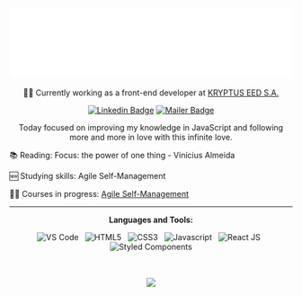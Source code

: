 <div align="center">

  <img src="hello.svg" />
  
:woman_technologist: Currently working as a front-end developer at [KRYPTUS EED S.A.](https://www.linkedin.com/company/kryptus/)

[![Linkedin Badge](https://img.shields.io/badge/-Mariana%20Viana-2E2D2E?style=for-the-badge&labelColor=000000&logo=linkedin&logoColor=3caceb&link=https://www.linkedin.com/in/marianaviana/)](https://www.linkedin.com/in/marianaviana/) 
[![Mailer Badge](https://img.shields.io/badge/-contato@mariviana.com.br-2E2D2E?style=for-the-badge&labelColor=000000&logo=Minutemailer&logoColor=3caceb&link=mailto:contato@mariviana.com.br)](mailto:contato@mariviana.com.br)



  Today focused on improving my knowledge in JavaScript and following more and more in love with this infinite love.
  
  
<div align="justify">
  
:books: Reading: 
  Focus: the power of one thing - Vinícius Almeida
  
:new: Studying skills:
  Agile Self-Management 
  
:woman_student: Courses in progress: 
  [Agile Self-Management](https://aprendeai.com/curso/metodos-ageis-curso-kanban-expert-autogestao-na-pratica/)
  
</div>

________________________________________________________________
  
**Languages and Tools:**  
  

![VS Code](https://img.shields.io/badge/-VS%20Code-151515?style=flat-square&labelColor=000000&logo=visual-studio-code&logoColor=3caceb)
&nbsp;
![HTML5](https://img.shields.io/badge/-HTML5-151515?style=flat-square&labelColor=000000&logo=HTML5&logoColor=3caceb)
&nbsp;
![CSS3](https://img.shields.io/badge/-CSS3-151515?style=flat-square&labelColor=000000&logo=css3&logoColor=3caceb)
&nbsp;
![Javascript](https://img.shields.io/badge/-JavaScript-151515?style=flat-square&labelColor=000000&logo=javascript&logoColor=3caceb)
&nbsp;
![React JS](https://img.shields.io/badge/-React-151515?style=flat-square&labelColor=000000&logo=react&logoColor=3caceb)
&nbsp;
![Styled Components](https://img.shields.io/badge/-Styled%20Components-151515?style=flat-square&labelColor=000000&logo=styled-components&logoColor=3caceb)

<br />

<p>
  <a href="https://github.com/anuraghazra/github-readme-stats">
  <img align="center" src="https://github-readme-stats.vercel.app/api?username=marianaviana&show_icons=true&count_private=true&theme=tokyonight&hide=issues&title_color=3caceb&text_color=FFFFFF&icon_color=3caceb" />
  </a>
</p>

</div>
<!--> 
